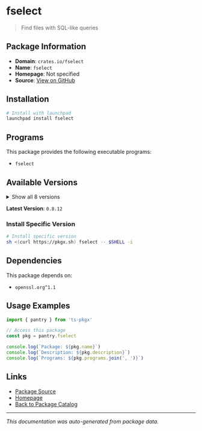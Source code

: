 # fselect

> Find files with SQL-like queries

## Package Information

- **Domain**: `crates.io/fselect`
- **Name**: `fselect`
- **Homepage**: Not specified
- **Source**: [View on GitHub](https://github.com/pkgxdev/pantry/tree/main/projects/crates.io/fselect/package.yml)

## Installation

```bash
# Install with launchpad
launchpad install fselect
```

## Programs

This package provides the following executable programs:

- `fselect`

## Available Versions

<details>
<summary>Show all 8 versions</summary>

- `0.8.12`, `0.8.11`, `0.8.10`, `0.8.9`, `0.8.8`
- `0.8.6`, `0.8.5`, `0.8.4`

</details>

**Latest Version**: `0.8.12`

### Install Specific Version

```bash
# Install specific version
sh <(curl https://pkgx.sh) fselect -- $SHELL -i
```

## Dependencies

This package depends on:

- `openssl.org^1.1`

## Usage Examples

```typescript
import { pantry } from 'ts-pkgx'

// Access this package
const pkg = pantry.fselect

console.log(`Package: ${pkg.name}`)
console.log(`Description: ${pkg.description}`)
console.log(`Programs: ${pkg.programs.join(', ')}`)
```

## Links

- [Package Source](https://github.com/pkgxdev/pantry/tree/main/projects/crates.io/fselect/package.yml)
- [Homepage](#)
- [Back to Package Catalog](../../package-catalog.md)

---

*This documentation was auto-generated from package data.*
